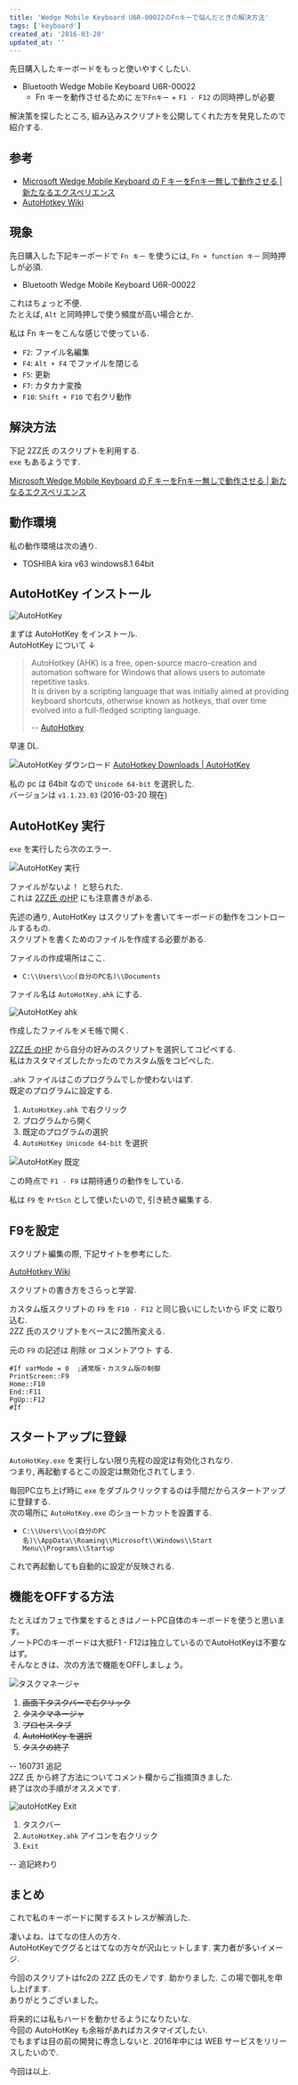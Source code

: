 ```yaml
---
title: 'Wedge Mobile Keyboard U6R-00022のFnキーで悩んだときの解決方法'
tags: ['keyboard']
created_at: '2016-03-20'
updated_at: ''
---
```


先日購入したキーボードをもっと使いやすくしたい.

- Bluetooth Wedge Mobile Keyboard U6R-00022
  - Fn キーを動作させるために `左下Fnキー` + `F1 - F12` の同時押しが必要

解決策を探したところ, 組み込みスクリプトを公開してくれた方を発見したので紹介する.

## 参考

- [Microsoft Wedge Mobile Keyboard のＦキーをFnキー無しで動作させる | 新たなるエクスペリエンス](http://zze128.blog9.fc2.com/blog-entry-403.html)
- [AutoHotkey Wiki](http://ahkwiki.net/Top)

## 現象

先日購入した下記キーボードで `Fn キー` を使うには, `Fn + function キー` 同時押しが必須.

- Bluetooth Wedge Mobile Keyboard U6R-00022

これはちょっと不便.  
たとえば, `Alt` と同時押しで使う頻度が高い場合とか.

私は Fn キーをこんな感じで使っている.

- `F2`: ファイル名編集
- `F4`: `Alt + F4` でファイルを閉じる
- `F5`: 更新
- `F7`: カタカナ変換
- `F10`: `Shift + F10` で右クリ動作

## 解決方法

下記 2ZZ氏 のスクリプトを利用する.  
`exe` もあるようです.

[Microsoft Wedge Mobile Keyboard のＦキーをFnキー無しで動作させる | 新たなるエクスペリエンス](http://zze128.blog9.fc2.com/blog-entry-403.html)

## 動作環境

私の動作環境は次の通り.

- TOSHIBA kira v63 windows8.1 64bit

## AutoHotKey インストール

![AutoHotKey](/images/pages/posts/20160320/160320_autoHotKey.png)

まずは AutoHotKey をインストール.  
AutoHotKey について ↓

> AutoHotkey (AHK) is a free, open-source macro-creation and automation software for Windows that allows users to automate repetitive tasks.  
> It is driven by a scripting language that was initially aimed at providing keyboard shortcuts, otherwise known as hotkeys, that over time evolved into a full-fledged scripting language.
>
> -- [AutoHotkey](https://autohotkey.com/)

早速 DL.

![AutoHotKey ダウンロード](/images/pages/posts/20160320/160320_DL_autoHotKey.png) [AutoHotkey Downloads | AutoHotKey](https://autohotkey.com/download/)

私の pc は 64bit なので `Unicode 64-bit` を選択した.  
バージョンは `v1.1.23.03` (2016-03-20 現在)

## AutoHotKey 実行

`exe` を実行したら次のエラー.

![AutoHotKey 実行](/images/pages/posts/20160320/160320_do_autoHotKey.png)

ファイルがないよ！ と怒られた.  
これは [2ZZ氏 のHP](http://zze128.blog9.fc2.com/blog-entry-403.html) にも注意書きがある.

先述の通り, AutoHotKey はスクリプトを書いてキーボードの動作をコントロールするもの.  
スクリプトを書くためのファイルを作成する必要がある.

ファイルの作成場所はここ.

- `C:\\Users\\○○(自分のPC名)\\Documents`

ファイル名は `AutoHotKey.ahk` にする.

![AutoHotKey ahk](/images/pages/posts/20160320/160320_CreateAhk_autoHotKey.png)

作成したファイルをメモ帳で開く.

[2ZZ氏 のHP](http://zze128.blog9.fc2.com/blog-entry-403.html) から自分の好みのスクリプトを選択してコピペする.  
私はカスタマイズしたかったのでカスタム版をコピペした.

`.ahk` ファイルはこのプログラムでしか使わないはず.  
既定のプログラムに設定する.

1. `AutoHotKey.ahk` で右クリック
2. プログラムから開く
3. 既定のプログラムの選択
4. `AutoHotKey Unicode 64-bit` を選択

![AutoHotKey 既定](/images/pages/posts/20160320/160320_ordinary_autoHotKey.png)

この時点で `F1 - F9` は期待通りの動作をしている.

私は `F9` を `PrtScn` として使いたいので, 引き続き編集する.

## F9を設定

スクリプト編集の際, 下記サイトを参考にした.

[AutoHotkey Wiki](http://ahkwiki.net/Top)

スクリプトの書き方をさらっと学習.

カスタム版スクリプトの `F9` を `F10 - F12` と同じ扱いにしたいから IF文 に取り込む.  
2ZZ 氏のスクリプトをベースに2箇所変える.

元の `F9` の記述は 削除 or コメントアウト する.

```
#If varMode = 0  ;通常版・カスタム版の制御
PrintScreen::F9
Home::F10
End::F11
PgUp::F12
#If
```

## スタートアップに登録

`AutoHotKey.exe` を実行しない限り先程の設定は有効化されなり.  
つまり, 再起動するとこの設定は無効化されてしまう.

毎回PC立ち上げ時に `exe` をダブルクリックするのは手間だからスタートアップに登録する.  
次の場所に `AutoHotKey.exe` のショートカットを設置する.

- `C:\\Users\\○○(自分のPC名)\\AppData\\Roaming\\Microsoft\\Windows\\Start Menu\\Programs\\Startup`

これで再起動しても自動的に設定が反映される.

## 機能をOFFする方法

たとえばカフェで作業をするときはノートPC自体のキーボードを使うと思います。  
ノートPCのキーボードは大抵F1 - F12は独立しているのでAutoHotKeyは不要なはず。  
そんなときは、次の方法で機能をOFFしましょう。

![タスクマネージャ](/images/pages/posts/20160320/fd64a7992408252c6a67d61d4f47caa8.png)

1. ~~画面下タスクバーで右クリック~~
2. ~~タスクマネージャ~~
3. ~~プロセス タブ~~
4. ~~AutoHotKey を選択~~
5. ~~タスクの終了~~

-- 160731 追記  
2ZZ 氏 から終了方法についてコメント欄からご指摘頂きました.  
終了は次の手順がオススメです.

![autoHotKey Exit](/images/pages/posts/20160320/160731_autoHotKey.png)

1. タスクバー
2. `AutoHotKey.ahk` アイコンを右クリック
3. `Exit`

-- 追記終わり

## まとめ

これで私のキーボードに関するストレスが解消した.  

凄いよね、はてなの住人の方々.  
AutoHotKeyでググるとはてなの方々が沢山ヒットします. 実力者が多いイメージ.

今回のスクリプトはfc2の 2ZZ 氏のモノです. 助かりました. この場で御礼を申し上げます.  
ありがとうございました。

将来的には私もハードを動かせるようになりたいな.  
今回の AutoHotKey も余裕があればカスタマイズしたい.  
でもまずは目の前の開発に専念しないと. 2016年中には WEB サービスをリリースしたいので.

今回は以上.

